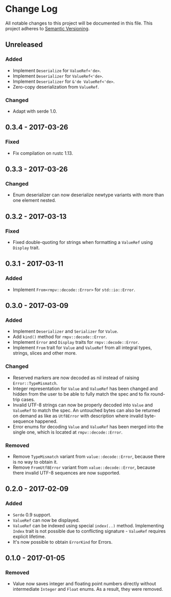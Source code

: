 # Change Log
All notable changes to this project will be documented in this file.
This project adheres to [Semantic Versioning](http://semver.org/).

## Unreleased
### Added
- Implement `Deserialize` for `ValueRef<'de>`.
- Implement `Deserializer` for `ValueRef<'de>`.
- Implement `Deserializer` for `&'de ValueRef<'de>`.
- Zero-copy deserialization from `ValueRef`.

### Changed
- Adapt with serde 1.0.

## 0.3.4 - 2017-03-26
### Fixed
- Fix compilation on rustc 1.13.

## 0.3.3 - 2017-03-26
### Changed
- Enum deserializer can now deserialize newtype variants with more than one element nested.

## 0.3.2 - 2017-03-13
### Fixed
- Fixed double-quoting for strings when formatting a `ValueRef` using `Display` trait.

## 0.3.1 - 2017-03-11
### Added
- Implement `From<rmpv::decode::Error>` for `std::io::Error`.

## 0.3.0 - 2017-03-09
### Added
- Implement `Deserializer` and `Serializer` for `Value`.
- Add `kind()` method for `rmpv::decode::Error`.
- Implement `Error` and `Display` traits for `rmpv::decode::Error`.
- Implement `From` trait for `Value` and `ValueRef` from all integral types, strings, slices and other more.

### Changed
- Reserved markers are now decoded as nil instead of raising `Error::TypeMismatch`.
- Integer representation for `Value` and `ValueRef` has been changed and hidden from the user to be able to fully match the spec and to fix round-trip cases.
- Invalid UTF-8 strings can now be properly decoded into `Value` and `ValueRef` to match the spec. An untouched bytes can also be returned on demand as like as `Utf8Error` with description where invalid byte-sequence happened.
- Error enums for decoding `Value` and `ValueRef` has been merged into the single one, which is located at `rmpv::decode::Error`.

### Removed
- Remove `TypeMismatch` variant from `value::decode::Error`, because there is no way to obtain it.
- Remove `FromUtf8Error` variant from `value::decode::Error`, because there invalid UTF-8 sequences are now supported.

## 0.2.0 - 2017-02-09
### Added
- `Serde` 0.9 support.
- `ValueRef` can now be displayed.
- `ValueRef` can be indexed using special `index(..)` method. Implementing `Index` trait is not possible due to conflicting signature - `ValueRef` requires explicit lifetime.
- It's now possible to obtain `ErrorKind` for Errors.

## 0.1.0 - 2017-01-05
### Removed
- Value now saves integer and floating point numbers directly without intermediate `Integer` and `Float` enums. As a result, they were removed.
